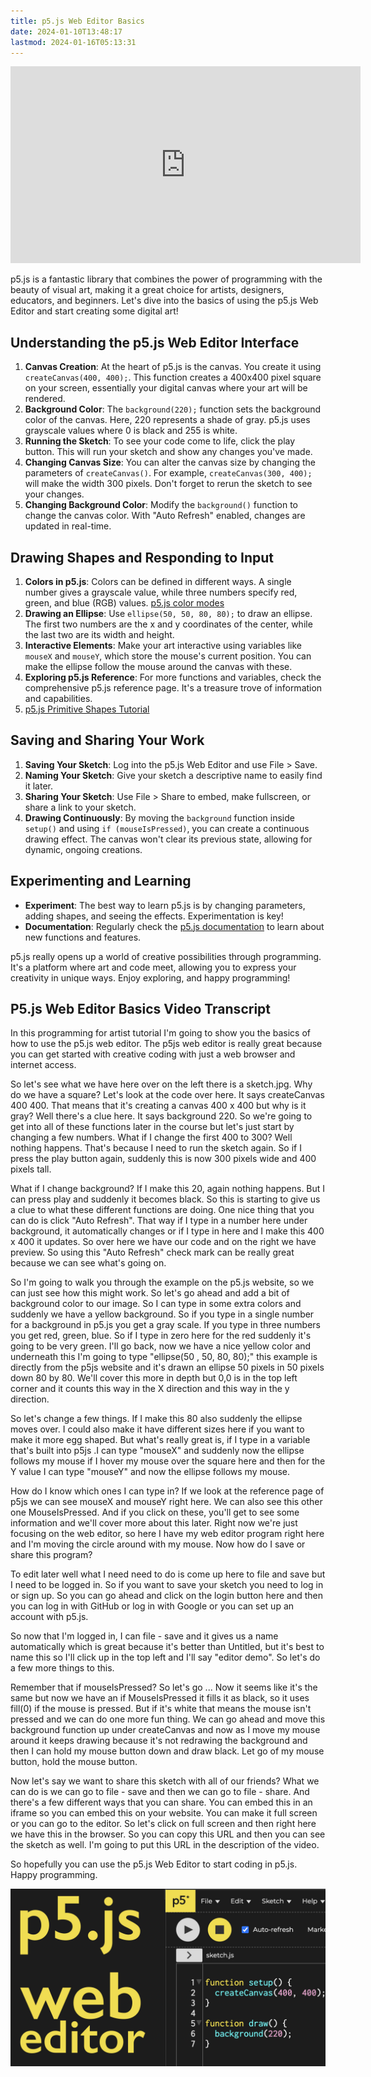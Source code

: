 ```yaml
---
title: p5.js Web Editor Basics
date: 2024-01-10T13:48:17
lastmod: 2024-01-16T05:13:31
---
```


<div class="iframe-16-9-container">
<iframe class="youTubeIframe" width="560" height="315" src="https://www.youtube.com/embed/SYg862WYaic?si=XxzLlRN9jxMWpfa-?rel=0" title="YouTube video player" frameborder="0" allow="accelerometer; autoplay; clipboard-write; encrypted-media; gyroscope; picture-in-picture; web-share" allowfullscreen></iframe>
</div>

p5.js is a fantastic library that combines the power of programming with the beauty of visual art, making it a great choice for artists, designers, educators, and beginners. Let's dive into the basics of using the p5.js Web Editor and start creating some digital art!

## Understanding the p5.js Web Editor Interface

1. **Canvas Creation**: At the heart of p5.js is the canvas. You create it using `createCanvas(400, 400);`. This function creates a 400x400 pixel square on your screen, essentially your digital canvas where your art will be rendered.
2. **Background Color**: The `background(220);` function sets the background color of the canvas. Here, 220 represents a shade of gray. p5.js uses grayscale values where 0 is black and 255 is white.
3. **Running the Sketch**: To see your code come to life, click the play button. This will run your sketch and show any changes you've made.
4. **Changing Canvas Size**: You can alter the canvas size by changing the parameters of `createCanvas()`. For example, `createCanvas(300, 400);` will make the width 300 pixels. Don't forget to rerun the sketch to see your changes.
5. **Changing Background Color**: Modify the `background()` function to change the canvas color. With "Auto Refresh" enabled, changes are updated in real-time.

## Drawing Shapes and Responding to Input

1. **Colors in p5.js**: Colors can be defined in different ways. A single number gives a grayscale value, while three numbers specify red, green, and blue (RGB) values. [p5.js color modes](./color-modes-p5-js.md)
2. **Drawing an Ellipse**: Use `ellipse(50, 50, 80, 80);` to draw an ellipse. The first two numbers are the x and y coordinates of the center, while the last two are its width and height.
3. **Interactive Elements**: Make your art interactive using variables like `mouseX` and `mouseY`, which store the mouse's current position. You can make the ellipse follow the mouse around the canvas with these.
4. **Exploring p5.js Reference**: For more functions and variables, check the comprehensive p5.js reference page. It's a treasure trove of information and capabilities.
5. [p5.js Primitive Shapes Tutorial](./primitive-shapes-p5-js.md)

## Saving and Sharing Your Work

1. **Saving Your Sketch**: Log into the p5.js Web Editor and use File > Save.
2. **Naming Your Sketch**: Give your sketch a descriptive name to easily find it later.
3. **Sharing Your Sketch**: Use File > Share to embed, make fullscreen, or share a link to your sketch.
4. **Drawing Continuously**: By moving the `background` function inside `setup()` and using `if (mouseIsPressed)`, you can create a continuous drawing effect. The canvas won't clear its previous state, allowing for dynamic, ongoing creations.

## Experimenting and Learning

- **Experiment**: The best way to learn p5.js is by changing parameters, adding shapes, and seeing the effects. Experimentation is key!
- **Documentation**: Regularly check the [p5.js documentation](https://p5js.org/reference/) to learn about new functions and features.

p5.js really opens up a world of creative possibilities through programming. It's a platform where art and code meet, allowing you to express your creativity in unique ways. Enjoy exploring, and happy programming!

## P5.js Web Editor Basics Video Transcript

In this programming for artist tutorial I'm going to show you the basics of how to use the p5.js web editor. The p5js web editor is really great because you can get started with creative coding with just a web browser and internet access.

So let's see what we have here over on the left there is a sketch.jpg. Why do we have a square? Let's look at the code over here. It says createCanvas 400 400. That means that it's creating a canvas 400 x 400 but why is it gray? Well there's a clue here. It says background 220. So we're going to get into all of these functions later in the course but let's just start by changing a few numbers. What if I change the first 400 to 300? Well nothing happens. That's because I need to run the sketch again. So if I press the play button again, suddenly this is now 300 pixels wide and 400 pixels tall.

What if I change background? If I make this 20, again nothing happens. But I can press play and suddenly it becomes black. So this is starting to give us a clue to what these different functions are doing. One nice thing that you can do is click "Auto Refresh". That way if I type in a number here under background, it automatically changes or if I type in here and I make this 400 x 400 it updates. So over here we have our code and on the right we have preview. So using this "Auto Refresh" check mark can be really great because we can see what's going on.

So I'm going to walk you through the example on the p5.js website, so we can just see how this might work. So let's go ahead and add a bit of background color to our image. So I can type in some extra colors and suddenly we have a yellow background. So if you type in a single number for a background in p5.js you get a gray scale. If you type in three numbers you get red, green, blue. So if I type in zero here for the red suddenly it's going to be very green. I'll go back, now we have a nice yellow color and underneath this I'm going to type "ellipse(50 , 50, 80, 80);" this example is directly from the p5js website and it's drawn an ellipse 50 pixels in 50 pixels down 80 by 80. We'll cover this more in depth but 0,0 is in the top left corner and it counts this way in the X direction and this way in the y direction.

So let's change a few things. If I make this 80 also suddenly the ellipse moves over. I could also make it have different sizes here if you want to make it more egg shaped. But what's really great is, if I type in a variable that's built into p5js .I can type "mouseX" and suddenly now the ellipse follows my mouse if I hover my mouse over the square here and then for the Y value I can type "mouseY" and now the ellipse follows my mouse.

How do I know which ones I can type in? If we look at the reference page of p5js we can see mouseX and mouseY right here. We can also see this other one MouseIsPressed. And if you click on these, you'll get to see some information and we'll cover more about this later. Right now we're just focusing on the web editor, so here I have my web editor program right here and I'm moving the circle around with my mouse. Now how do I save or share this program?

To edit later well what I need need to do is come up here to file and save but I need to be logged in. So if you want to save your sketch you need to log in or sign up. So you can go ahead and click on the login button here and then you can log in with GitHub or log in with Google or you can set up an account with p5.js.

So now that I'm logged in, I can file - save and it gives us a name automatically which is great because it's better than Untitled, but it's best to name this so I'll click up in the top left and I'll say "editor demo". So let's do a few more things to this.

Remember that if mouseIsPressed? So let's go ... Now it seems like it's the same but now we have an if MouseIsPressed it fills it as black, so it uses fill(0) if the mouse is pressed. But if it's white that means the mouse isn't pressed and we can do one more fun thing. We can go ahead and move this background function up under createCanvas and now as I move my mouse around it keeps drawing because it's not redrawing the background and then I can hold my mouse button down and draw black. Let go of my mouse button, hold the mouse button.

Now let's say we want to share this sketch with all of our friends? What we can do is we can go to file - save and then we can go to file - share. And there's a few different ways that you can share. You can embed this in an iframe so you can embed this on your website. You can make it full screen or you can go to the editor. So let's click on full screen and then right here we have this in the browser. So you can copy this URL and then you can see the sketch as well. I'm going to put this URL in the description of the video.

So hopefully you can use the p5.js Web Editor to start coding in p5.js. Happy programming.

[![p5.js Web Editor Tutorial](./attachments/p5js-web-editor-thumb.jpg)](./attachments/p5js-web-editor-thumb.jpg)
